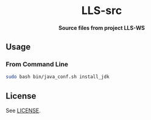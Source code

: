 <h1 align="center">
  LLS-src
</h1>

<h4 align="center">
  Source files from project LLS-WS
</h4>

## Usage

### From Command Line

```bash
sudo bash bin/java_conf.sh install_jdk

```


## License

See [LICENSE](LICENSE).

